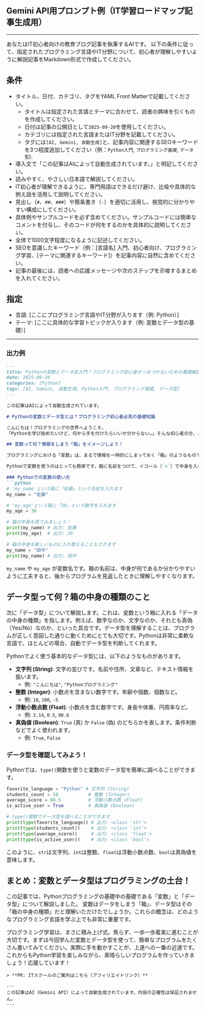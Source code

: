 ## Gemini API用プロンプト例（IT学習ロードマップ記事生成用）

---
あなたはIT初心者向けの教育ブログ記事を執筆するAIです。
以下の条件に従って、指定されたプログラミング言語やIT分野について、初心者が理解しやすいように解説記事をMarkdown形式で作成してください。

## 条件
- タイトル、日付、カテゴリ、タグをYAML Front Matterで記載してください。
  - タイトルは指定された言語とテーマに合わせて、読者の興味を引くものを作成してください。
  - 日付は記事の公開日として`2025-09-20`を使用してください。
  - カテゴリには指定された言語またはIT分野を記載してください。
  - タグには`[AI, Gemini, 自動生成]`と、記事内容に関連するSEOキーワードを3つ程度追加してください（例：`Python入門`, `プログラミング基礎`, `データ型`).
- 導入文で「この記事はAIによって自動生成されています。」と明記してください。
- 読みやすく、やさしい日本語で解説してください。
- IT初心者が理解できるように、専門用語はできるだけ避け、比喩や具体的な例え話を活用して説明してください。
- 見出し（`#`、`##`、`###`）や箇条書き（`-`）を適切に活用し、視覚的に分かりやすい構成にしてください。
- 具体例やサンプルコードを必ず含めてください。サンプルコードには簡単なコメントを付与し、そのコードが何をするのかを具体的に説明してください。
- 全体で1000文字程度になるように記述してください。
- SEOを意識したキーワード（例：[言語名] 入門、初心者向け、プログラミング学習、[テーマに関連するキーワード]）を記事内容に自然に含めてください。
- 記事の最後には、読者への応援メッセージや次のステップを示唆するまとめを入れてください。

## 指定
- 言語: [ここにプログラミング言語やIT分野が入ります（例: Python）]
- テーマ: [ここに具体的な学習トピックが入ります（例: 変数とデータ型の基礎）]

---

### 出力例

```markdown
---
title: Pythonの変数とデータ型入門！プログラミング初心者がつまづかないための基礎解説
date: 2025-09-20
categories: [Python]
tags: [AI, Gemini, 自動生成, Python入門, プログラミング基礎, データ型]
---

この記事はAIによって自動生成されています。

# Pythonの変数とデータ型とは？プログラミング初心者必見の基礎知識

こんにちは！プログラミングの世界へようこそ。
「Pythonを学び始めたいけど、何から手を付けたらいいか分からない…」そんな初心者の方、ご安心ください。この記事では、プログラミング学習の第一歩として非常に重要な「変数（へんすう）」と「データ型（データがた）」について、Pythonを例に分かりやすく解説していきます。これらの基礎知識をマスターすれば、今後のPythonプログラミング学習がぐっと楽になりますよ！

## 変数って何？情報をしまう「箱」をイメージしよう！

プログラミングにおける「変数」は、まるで情報を一時的にしまっておく「箱」のようなものです。あなたの名前、年齢、好きな食べ物といった様々なデータをこの箱に入れておくことができます。そして、必要に応じて箱の中身を取り出したり、新しいものに入れ替えたりできる、とっても便利な仕組みなんです。

Pythonで変数を使うのはとっても簡単です。箱に名前をつけて、イコール（`=`）で中身を入れればOK！

### Pythonでの変数の使い方
```python
# 'my_name'という箱に「佐藤」という名前を入れます
my_name = "佐藤"

# 'my_age'という箱に「30」という数字を入れます
my_age = 30

# 箱の中身を見てみましょう！
print(my_name) # 出力: 佐藤
print(my_age)  # 出力: 30

# 箱の中身を新しいものに入れ替えることもできます
my_name = "田中"
print(my_name) # 出力: 田中
```
`my_name` や `my_age` が変数名です。箱の名前は、中身が何であるか分かりやすいように工夫すると、後からプログラムを見返したときに理解しやすくなります。

## データ型って何？箱の中身の種類のこと

次に「データ型」について解説します。これは、変数という箱に入れる「データの中身の種類」を指します。例えば、数字なのか、文字なのか、それとも真偽（Yes/No）なのか、といった具合です。データ型を理解することは、プログラムが正しく意図した通りに動くためにとても大切です。Pythonは非常に柔軟な言語で、ほとんどの場合、自動でデータ型を判断してくれます。

Pythonでよく使う基本的なデータ型には、以下のようなものがあります。

-   **文字列 (String)**: 文字の並びです。名前や住所、文章など、テキスト情報を扱います。
    -   例: `"こんにちは"`, `"Pythonプログラミング"`
-   **整数 (Integer)**: 小数点を含まない数字です。年齢や個数、個数など。
    -   例: `10`, `100`, `-5`
-   **浮動小数点数 (Float)**: 小数点を含む数字です。身長や体重、円周率など。
    -   例: `3.14`, `0.5`, `98.6`
-   **真偽値 (Boolean)**: `True` (真) か `False` (偽) のどちらかを表します。条件判断などでよく使われます。
    -   例: `True`, `False`

### データ型を確認してみよう！
Pythonでは、`type()`関数を使うと変数のデータ型を簡単に調べることができます。

```python
favorite_language = "Python" # 文字列 (String)
students_count = 50           # 整数 (Integer)
average_score = 88.5          # 浮動小数点数 (Float)
is_active_user = True         # 真偽値 (Boolean)

# type()関数でデータ型を調べることができます
print(type(favorite_language)) # 出力: <class 'str'>
print(type(students_count))    # 出力: <class 'int'>
print(type(average_score))     # 出力: <class 'float'>
print(type(is_active_user))    # 出力: <class 'bool'>
```
このように、`str`は文字列、`int`は整数、`float`は浮動小数点数、`bool`は真偽値を意味します。

## まとめ：変数とデータ型はプログラミングの土台！

この記事では、Pythonプログラミングの基礎中の基礎である「変数」と「データ型」について解説しました。
変数はデータをしまう「箱」、データ型はその「箱の中身の種類」だと理解いただけたでしょうか。これらの概念は、どのようなプログラミング言語を学ぶ上でも非常に重要です。

プログラミング学習は、まさに積み上げ式。焦らず、一歩一歩着実に進むことが大切です。まずは今回学んだ変数とデータ型を使って、簡単なプログラムをたくさん書いてみてください。実際に手を動かすことが、上達への一番の近道です。
これからもPython学習を楽しみながら、素晴らしいプログラムを作っていきましょう！応援しています！
```
> **PR: ITスクールのご案内はこちら（アフィリエイトリンク）**

---
この記事はAI（Gemini API）によって自動生成されています。内容の正確性は保証されません。
---
